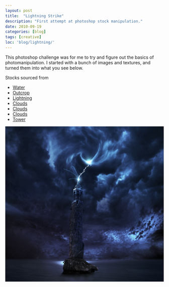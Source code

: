 ```yaml
---
layout: post
title:  "Lightning Strike"
description: "First attempt at photoshop stock manipulation."
date: 2010-09-19
categories: [blog]
tags: [creative]
loc: 'blog/lightning/'
---
```


This photoshop challenge was for me to try and figure out the basics of photomanipulation.
    I started with a bunch of images and textures, and turned them into what you see below.
    

Stocks sourced from

* [Water](http://dianafernandes-stock.deviantart.com/art/sky-69580201)
* [Outcrop](http://bmjewell-stock.deviantart.com/art/Ocean-Rock-Stock-97445548)
* [Lightning](http://stock-by-kai.deviantart.com/art/Lightning-56774578)
* [Clouds](http://www.freeimages.com/photo/last-nights-storm-clouds-leaving-1343882)
* [Clouds](http://www.freeimages.com/photo/apocalypse-thunder-1153434)
* [Clouds](http://www.freeimages.com/photo/apocalypse-thunder-1153434)
* [Tower](http://fairiegoodmother.deviantart.com/art/Tower-106275249)


![](cover.jpg)

